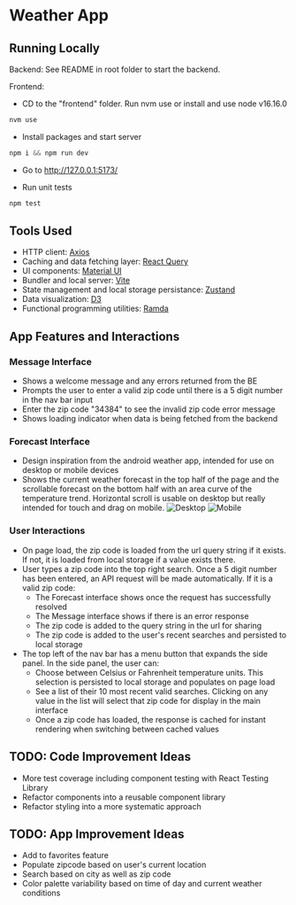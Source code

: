 # Weather App

## Running Locally

Backend: See README in root folder to start the backend.

Frontend:

- CD to the "frontend" folder. Run nvm use or install and use node v16.16.0

```js
nvm use
```

- Install packages and start server

```js
npm i && npm run dev
```

- Go to http://127.0.0.1:5173/

- Run unit tests

```js
npm test
```

## Tools Used

- HTTP client: [Axios](https://axios-http.com/)
- Caching and data fetching layer: [React Query](https://tanstack.com/query/v4)
- UI components: [Material UI](https://mui.com/material-ui/getting-started/overview/)
- Bundler and local server: [Vite](https://vitejs.dev/)
- State management and local storage persistance: [Zustand](https://docs.pmnd.rs/zustand/getting-started/introduction)
- Data visualization: [D3](https://d3js.org/)
- Functional programming utilities: [Ramda](https://ramdajs.com/)

## App Features and Interactions

### Message Interface

- Shows a welcome message and any errors returned from the BE
- Prompts the user to enter a valid zip code until there is a 5 digit number in the nav bar input
- Enter the zip code "34384" to see the invalid zip code error message
- Shows loading indicator when data is being fetched from the backend

### Forecast Interface

- Design inspiration from the android weather app, intended for use on desktop or mobile devices
- Shows the current weather forecast in the top half of the page and the scrollable forecast on the bottom half with an area curve of the temperature trend. Horizontal scroll is usable on desktop but really intended for touch and drag on mobile.
  ![Desktop](https://lh3.googleusercontent.com/pw/AIL4fc9fT23IuuTgZ8d_lcp5oTknpL7OtXdQR88_waywcjc4jwD54mTMUhO4K-hvMJ94PYP-gpQaRFop13ibFu2i1dIqsyB2x805CCT-0wWtuSHpm3tzByWx0Tqw8nVuYHykcKNCRNfmP2zAUeE5HEip0nntYg=w3448-h1924-s-no?authuser=0)
  ![Mobile]([https://photos.app.goo.gl/SbaCrAJWQ1Asfka2A](https://lh3.googleusercontent.com/pw/AIL4fc8d1ZVnLZJUUk7sT_pzrEqgmnfRsMYfk0y72ouZgYAd4yBTNTWdOEoLaAkqRU2fGbeoq-aCJ6SxiEOSdyFhpaRvpihpF7_19RjSncr6jEvrMCh6Ra1hMOS_rLwv9-6avFwJSHVfSmUI4FSQjVA916eKgw=w400-h862-s-no?authuser=0)](https://lh3.googleusercontent.com/pw/AIL4fc8d1ZVnLZJUUk7sT_pzrEqgmnfRsMYfk0y72ouZgYAd4yBTNTWdOEoLaAkqRU2fGbeoq-aCJ6SxiEOSdyFhpaRvpihpF7_19RjSncr6jEvrMCh6Ra1hMOS_rLwv9-6avFwJSHVfSmUI4FSQjVA916eKgw=w400-h862-s-no?authuser=0))

### User Interactions

- On page load, the zip code is loaded from the url query string if it exists. If not, it is loaded from local storage if a value exists there.
- User types a zip code into the top right search. Once a 5 digit number has been entered, an API request will be made automatically. If it is a valid zip code:
  - The Forecast interface shows once the request has successfully resolved
  - The Message interface shows if there is an error response
  - The zip code is added to the query string in the url for sharing
  - The zip code is added to the user's recent searches and persisted to local storage
- The top left of the nav bar has a menu button that expands the side panel. In the side panel, the user can:
  - Choose between Celsius or Fahrenheit temperature units. This selection is persisted to local storage and populates on page load
  - See a list of their 10 most recent valid searches. Clicking on any value in the list will select that zip code for display in the main interface
  - Once a zip code has loaded, the response is cached for instant rendering when switching between cached values

## TODO: Code Improvement Ideas

- More test coverage including component testing with React Testing Library
- Refactor components into a reusable component library
- Refactor styling into a more systematic approach

## TODO: App Improvement Ideas

- Add to favorites feature
- Populate zipcode based on user's current location
- Search based on city as well as zip code
- Color palette variability based on time of day and current weather conditions
